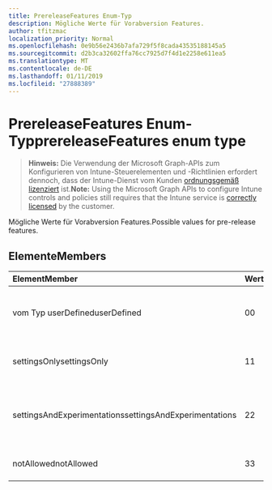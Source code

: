 ```yaml
---
title: PrereleaseFeatures Enum-Typ
description: Mögliche Werte für Vorabversion Features.
author: tfitzmac
localization_priority: Normal
ms.openlocfilehash: 0e9b56e2436b7afa729f5f8cada43535188145a5
ms.sourcegitcommit: d2b3ca32602ffa76cc7925d7f4d1e2258e611ea5
ms.translationtype: MT
ms.contentlocale: de-DE
ms.lasthandoff: 01/11/2019
ms.locfileid: "27888389"
---
```

# <a name="prereleasefeatures-enum-type"></a><span data-ttu-id="a59f1-103">PrereleaseFeatures Enum-Typ</span><span class="sxs-lookup"><span data-stu-id="a59f1-103">prereleaseFeatures enum type</span></span>

> <span data-ttu-id="a59f1-104">**Hinweis:** Die Verwendung der Microsoft Graph-APIs zum Konfigurieren von Intune-Steuerelementen und -Richtlinien erfordert dennoch, dass der Intune-Dienst vom Kunden [ordnungsgemäß lizenziert](https://go.microsoft.com/fwlink/?linkid=839381) ist.</span><span class="sxs-lookup"><span data-stu-id="a59f1-104">**Note:** Using the Microsoft Graph APIs to configure Intune controls and policies still requires that the Intune service is [correctly licensed](https://go.microsoft.com/fwlink/?linkid=839381) by the customer.</span></span>

<span data-ttu-id="a59f1-105">Mögliche Werte für Vorabversion Features.</span><span class="sxs-lookup"><span data-stu-id="a59f1-105">Possible values for pre-release features.</span></span>
## <a name="members"></a><span data-ttu-id="a59f1-106">Elemente</span><span class="sxs-lookup"><span data-stu-id="a59f1-106">Members</span></span>
|<span data-ttu-id="a59f1-107">Element</span><span class="sxs-lookup"><span data-stu-id="a59f1-107">Member</span></span>|<span data-ttu-id="a59f1-108">Wert</span><span class="sxs-lookup"><span data-stu-id="a59f1-108">Value</span></span>|<span data-ttu-id="a59f1-109">Beschreibung</span><span class="sxs-lookup"><span data-stu-id="a59f1-109">Description</span></span>|
|:---|:---|:---|
|<span data-ttu-id="a59f1-110">vom Typ userDefined</span><span class="sxs-lookup"><span data-stu-id="a59f1-110">userDefined</span></span>|<span data-ttu-id="a59f1-111">0</span><span class="sxs-lookup"><span data-stu-id="a59f1-111">0</span></span>|<span data-ttu-id="a59f1-112">User-Defined, Standardwert, keine beabsichtigt.</span><span class="sxs-lookup"><span data-stu-id="a59f1-112">User Defined, default value, no intent.</span></span>|
|<span data-ttu-id="a59f1-113">settingsOnly</span><span class="sxs-lookup"><span data-stu-id="a59f1-113">settingsOnly</span></span>|<span data-ttu-id="a59f1-114">1</span><span class="sxs-lookup"><span data-stu-id="a59f1-114">1</span></span>|<span data-ttu-id="a59f1-115">Einstellungen nur Vorabversion Features.</span><span class="sxs-lookup"><span data-stu-id="a59f1-115">Settings only pre-release features.</span></span>|
|<span data-ttu-id="a59f1-116">settingsAndExperimentations</span><span class="sxs-lookup"><span data-stu-id="a59f1-116">settingsAndExperimentations</span></span>|<span data-ttu-id="a59f1-117">2</span><span class="sxs-lookup"><span data-stu-id="a59f1-117">2</span></span>|<span data-ttu-id="a59f1-118">Einstellungen und Experimentations Vorabversion-Features.</span><span class="sxs-lookup"><span data-stu-id="a59f1-118">Settings and experimentations pre-release features.</span></span>|
|<span data-ttu-id="a59f1-119">notAllowed</span><span class="sxs-lookup"><span data-stu-id="a59f1-119">notAllowed</span></span>|<span data-ttu-id="a59f1-120">3</span><span class="sxs-lookup"><span data-stu-id="a59f1-120">3</span></span>|<span data-ttu-id="a59f1-121">Vorabversion Features nicht zulässig.</span><span class="sxs-lookup"><span data-stu-id="a59f1-121">Pre-release features not allowed.</span></span>|



